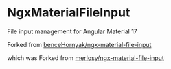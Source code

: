 # NgxMaterialFileInput

File input management for Angular Material 17

Forked from [benceHornyak/ngx-material-file-input](https://github.com/benceHornyak/ngx-material-file-input)

which was Forked from [merlosy/ngx-material-file-input](https://github.com/merlosy/ngx-material-file-input)